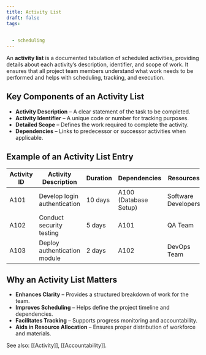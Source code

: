 ```yaml
---
title: Activity List
draft: false
tags:
  
  
  - scheduling
---
```


An **activity list** is a documented tabulation of scheduled activities, providing details about each activity’s description, identifier, and scope of work. It ensures that all project team members understand what work needs to be performed and helps with scheduling, tracking, and execution.

## Key Components of an Activity List
- **Activity Description** – A clear statement of the task to be completed.
- **Activity Identifier** – A unique code or number for tracking purposes.
- **Detailed Scope** – Defines the work required to complete the activity.
- **Dependencies** – Links to predecessor or successor activities when applicable.

## Example of an Activity List Entry

| Activity ID | Activity Description           | Duration | Dependencies | Resources |
|------------|--------------------------------|----------|-------------|-----------|
| A101       | Develop login authentication  | 10 days  | A100 (Database Setup) | Software Developers |
| A102       | Conduct security testing      | 5 days   | A101         | QA Team  |
| A103       | Deploy authentication module  | 2 days   | A102         | DevOps Team |

## Why an Activity List Matters
- **Enhances Clarity** – Provides a structured breakdown of work for the team.
- **Improves Scheduling** – Helps define the project timeline and dependencies.
- **Facilitates Tracking** – Supports progress monitoring and accountability.
- **Aids in Resource Allocation** – Ensures proper distribution of workforce and materials.

See also: [[Activity]], [[Accountability]].
